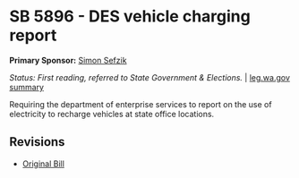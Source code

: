 # SB 5896 - DES vehicle charging report
**Primary Sponsor:** [Simon Sefzik](/person/leg/simon.sefzik.md)

*Status: First reading, referred to State Government & Elections.* | [leg.wa.gov summary](https://app.leg.wa.gov/billsummary?BillNumber=5896&Year=2021)

Requiring the department of enterprise services to report on the use of electricity to recharge vehicles at state office locations.

## Revisions
* [Original Bill](1/)